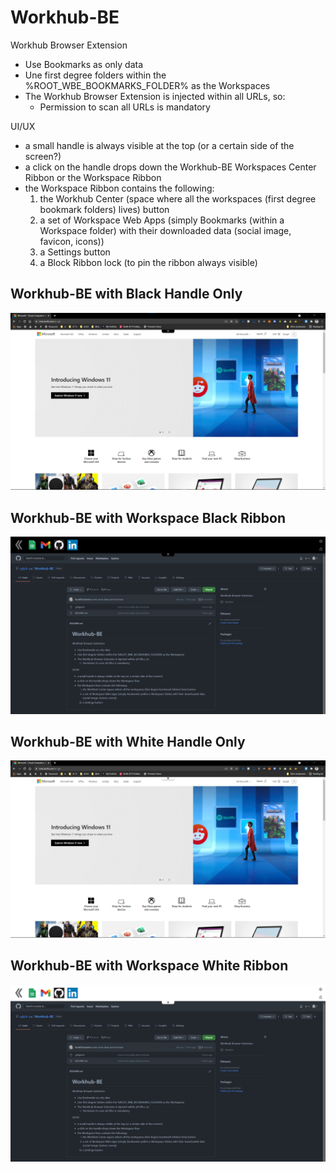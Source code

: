 # Workhub-BE

Workhub Browser Extension

* Use Bookmarks as only data
* Une first degree folders within the %ROOT_WBE_BOOKMARKS_FOLDER% as the Workspaces
* The Workhub Browser Extension is injected within all URLs, so:
  * Permission to scan all URLs is mandatory

UI/UX

* a small handle is always visible at the top (or a certain side of the screen?)
* a click on the handle drops down the Workhub-BE Workspaces Center      Ribbon or the Workspace Ribbon
* the Workspace Ribbon contains the following:
  1. the Workhub Center (space where all the workspaces (first degree bookmark folders) lives) button
  2. a set of Workspace Web Apps (simply Bookmarks (within a Workspace folder) with their downloaded data (social image, favicon, icons))
  3. a Settings button
  4. a Block Ribbon lock (to pin the ribbon always visible)

## Workhub-BE with Black Handle Only
![Workhub-BE Example - Black](assets/WokhuBE%20Example%20(Handle%20Only)%20-%20Black.png "Workhub-BE Example - Black")

## Workhub-BE with Workspace Black Ribbon
![Workhub-BE Example - Black](assets/WokhuBE%20Example%20-%20Black.png "Workhub-BE Example - Black")

## Workhub-BE with White Handle Only
![Workhub-BE Example - White](assets/WokhuBE%20Example%20(Handle%20Only)%20-%20White.png "Workhub-BE Example - White")

## Workhub-BE with Workspace White Ribbon
![Workhub-BE Example - White](assets/WokhuBE%20Example%20-%20White.png "Workhub-BE Example - White")
